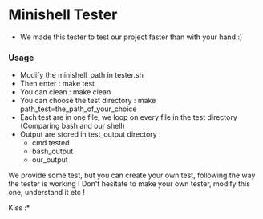 # Minishell Tester
- We made this tester to test our project faster than with your hand :)

### Usage
- Modify the minishell_path in tester.sh
- Then enter : make test
- You can clean : make clean
- You can choose the test directory : make path_test=the_path_of_your_choice
- Each test are in one file, we loop on every file in the test directory (Comparing bash and our shell)
- Output are stored in test_output directory :
	- cmd tested
	- bash_output
	- our_output

We provide some test, but you can create your own test, following the way the tester is working !
Don't hesitate to make your own tester, modify this one, understand it etc !

Kiss :*
